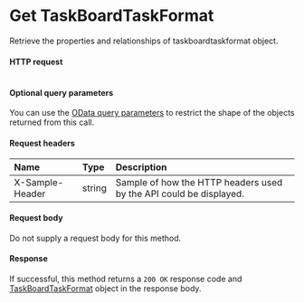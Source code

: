 # Get TaskBoardTaskFormat

Retrieve the properties and relationships of taskboardtaskformat object.
#### HTTP request
```http

```

#### Optional query parameters
You can use the [OData query parameters](odata-optional-query-parameters.md) to restrict the shape of the objects returned from this call.
#### Request headers
| Name       | Type | Description|
|:-----------|:------|:----------|
| X-Sample-Header  | string  | Sample of how the HTTP headers used by the API could be displayed.|

#### Request body
Do not supply a request body for this method.
#### Response
If successful, this method returns a `200 OK` response code and [TaskBoardTaskFormat](../resources/taskboardtaskformat.md) object in the response body.
